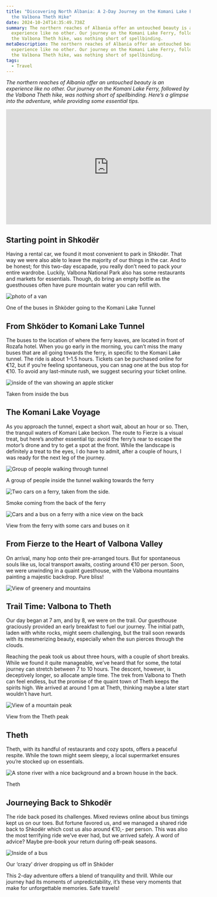 ```yaml
---
title: "Discovering North Albania: A 2-Day Journey on the Komani Lake Ferry &
  the Valbona Theth Hike"
date: 2024-10-24T14:35:49.738Z
summary: The northern reaches of Albania offer an untouched beauty is an
  experience like no other. Our journey on the Komani Lake Ferry, followed by
  the Valbona Theth hike, was nothing short of spellbinding.
metaDescription: The northern reaches of Albania offer an untouched beauty is an
  experience like no other. Our journey on the Komani Lake Ferry, followed by
  the Valbona Theth hike, was nothing short of spellbinding.
tags:
  - Travel
---
```

*The northern reaches of Albania offer an untouched beauty is an experience like no other. Our journey on the Komani Lake Ferry, followed by the Valbona Theth hike, was nothing short of spellbinding. Here’s a glimpse into the adventure, while providing some essential tips.*

<iframe width="560" height="315" src="https://www.youtube.com/embed/shwqqXpD_Wg?si=VU2eq_81vVzd22bv" title="YouTube video player" frameborder="0" allow="accelerometer; autoplay; clipboard-write; encrypted-media; gyroscope; picture-in-picture; web-share" referrerpolicy="strict-origin-when-cross-origin" allowfullscreen></iframe>

## **Starting point in Shkodër**

Having a rental car, we found it most convenient to park in Shkodër. That way we were also able to leave the majority of our things in the car. And to be honest; for this two-day escapade, you really don’t need to pack your entire wardrobe. Luckily, Valbona National Park also has some restaurants and markets for essentials. Though, do bring an empty bottle as the guesthouses often have pure mountain water you can refill with.

![photo of a van](/src/assets/img/image-0.jpeg)

One of the buses in Shköder going to the Komani Lake Tunnel

## **From Shköder to Komani Lake Tunnel**

The buses to the location of where the ferry leaves, are located in front of Rozafa hotel. When you go early in the morning, you can’t miss the many buses that are all going towards the ferry, in specific to the Komani Lake tunnel. The ride is about 1–1.5 hours. Tickets can be purchased online for €12, but if you’re feeling spontaneous, you can snag one at the bus stop for €10. To avoid any last-minute rush, we suggest securing your ticket online.

![inside of the van showing an apple sticker](/src/assets/img/image-1.jpeg)

Taken from inside the bus

## **The Komani Lake Voyage**

As you approach the tunnel, expect a short wait, about an hour or so. Then, the tranquil waters of Komani Lake beckon. The route to Fierze is a visual treat, but here’s another essential tip: avoid the ferry’s rear to escape the motor’s drone and try to get a spot at the front. While the landscape is definitely a treat to the eyes, I do have to admit, after a couple of hours, I was ready for the next leg of the journey.

![Group of people walking through tunnel](/src/assets/img/image-2.jpeg)

A group of people inside the tunnel walking towards the ferry

![Two cars on a ferry, taken from the side.](/src/assets/img/two-cars-on-a-ferry-taken-from-the-side.jpeg)

Smoke coming from the back of the ferry

![Cars and a bus on a ferry with a nice view on the back](/src/assets/img/cars-and-a-bus-on-a-ferry-with-a-nice-view-on-the-back.jpeg)

View from the ferry with some cars and buses on it

## **From Fierze to the Heart of Valbona Valley**

On arrival, many hop onto their pre-arranged tours. But for spontaneous souls like us, local transport awaits, costing around €10 per person. Soon, we were unwinding in a quaint guesthouse, with the Valbona mountains painting a majestic backdrop. Pure bliss!

![View of greenery and mountains](/src/assets/img/view-of-greenery-and-mountains.jpeg)

## **Trail Time: Valbona to Theth**

Our day began at 7 am, and by 8, we were on the trail. Our guesthouse graciously provided an early breakfast to fuel our journey. The initial path, laden with white rocks, might seem challenging, but the trail soon rewards with its mesmerizing beauty, especially when the sun pierces through the clouds.

Reaching the peak took us about three hours, with a couple of short breaks. While we found it quite manageable, we’ve heard that for some, the total journey can stretch between 7 to 10 hours. The descent, however, is deceptively longer, so allocate ample time. The trek from Valbona to Theth can feel endless, but the promise of the quaint town of Theth keeps the spirits high. We arrived at around 1 pm at Theth, thinking maybe a later start wouldn’t have hurt.

![View of a mountain peak](/src/assets/img/view-of-a-mountain-peak.jpeg)

View from the Theth peak

## **Theth**

Theth, with its handful of restaurants and cozy spots, offers a peaceful respite. While the town might seem sleepy, a local supermarket ensures you’re stocked up on essentials.

![A stone river with a nice background and a brown house in the back.](/src/assets/img/a-stone-river-with-a-nice-background-and-a-brown-house-in-the-back.jpeg)

Theth

## **Journeying Back to Shkodër**

The ride back posed its challenges. Mixed reviews online about bus timings kept us on our toes. But fortune favored us, and we managed a shared ride back to Shkodër which cost us also around €10,- per person. This was also the most terrifying ride we’ve ever had, but we arrived safely. A word of advice? Maybe pre-book your return during off-peak seasons.

![Inside of a bus](/src/assets/img/inside-of-a-bus.jpeg)

Our ‘crazy’ driver dropping us off in Shköder

This 2-day adventure offers a blend of tranquility and thrill. While our journey had its moments of unpredictability, it’s these very moments that make for unforgettable memories. Safe travels!